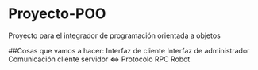 # Proyecto-POO
Proyecto para el integrador de programación orientada a objetos

##Cosas que vamos a hacer:
Interfaz de cliente
Interfaz de administrador
Comunicación cliente servidor <=> Protocolo RPC
Robot
